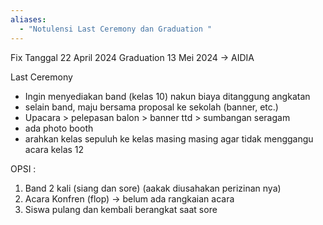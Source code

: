```yaml
---
aliases:
  - "Notulensi Last Ceremony dan Graduation "
---
```


Fix Tanggal 22 April 2024
Graduation 13 Mei 2024 -> AIDIA

Last Ceremony
- Ingin menyediakan band (kelas 10) nakun biaya ditanggung angkatan
- selain band, maju bersama proposal ke sekolah (banner, etc.)
- Upacara > pelepasan balon > banner ttd > sumbangan seragam 
- ada photo booth
- arahkan kelas sepuluh ke kelas masing masing agar tidak menggangu acara kelas 12

OPSI :
1. Band 2 kali (siang dan sore) (aakak diusahakan perizinan nya)
2. Acara Konfren (flop) -> belum ada rangkaian acara
3. Siswa pulang dan kembali berangkat saat sore